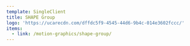 ```yaml
---
template: SingleClient
title: SHAPE Group
logo: 'https://ucarecdn.com/dffdc5f9-4545-44d6-9b4c-014e3602fccc/'
items:
  - link: /motion-graphics/shape-group/
---
```

